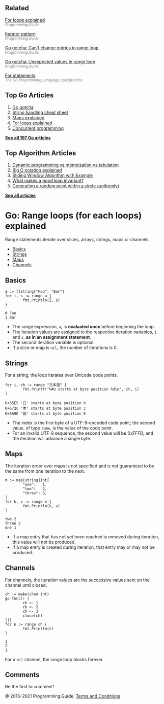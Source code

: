 <span class="underline"></span>

<span class="underline"></span>

Related
-------

[For loops explained](for-loop.html)  
<span style="color: grey; font-style: italic; font-size: smaller">Programming.Guide</span>

[Iterator pattern](iterator-generator-pattern.html)  
<span style="color: grey; font-style: italic; font-size: smaller">Programming.Guide</span>

[Go gotcha: Can't change entries in range loop](gotcha-change-value-range.html)  
<span style="color: grey; font-style: italic; font-size: smaller">Programming.Guide</span>

[Go gotcha: Unexpected values in range loop](gotcha-unexpected-values-range.html)  
<span style="color: grey; font-style: italic; font-size: smaller">Programming.Guide</span>

[For statements](https://golang.org/ref/spec#For_statements)  
<span style="color: grey; font-style: italic; font-size: smaller">The Go Programming Language Specification</span>

Top Go Articles
---------------

1.  [Go gotcha](go-gotcha.html)
2.  [String handling cheat sheet](string-functions-reference-cheat-sheet.html)
3.  [Maps explained](maps-explained.html)
4.  [For loops explained](for-loop.html)
5.  [Concurrent programming](go-concurrency-tutorial.html)

[**See all 197 Go articles**](index.html)

<span class="underline"></span>

Top Algorithm Articles
----------------------

1.  [Dynamic programming vs memoization vs tabulation](../dynamic-programming-vs-memoization-vs-tabulation.html)
2.  [Big O notation explained](../big-o-notation-explained.html)
3.  [Sliding Window Algorithm with Example](../sliding-window-example.html)
4.  [What makes a good loop invariant?](../what-makes-a-good-loop-invariant.html)
5.  [Generating a random point within a circle (uniformly)](../random-point-within-circle.html)

[**See all articles**](../index.html)

Go: Range loops (for each loops) explained
==========================================

Range statements iterate over slices, arrays, strings, maps or channels.

-   [Basics](for-loop-range-array-slice-map-channel.html#basics)
-   [Strings](for-loop-range-array-slice-map-channel.html#strings)
-   [Maps](for-loop-range-array-slice-map-channel.html#maps)
-   [Channels](for-loop-range-array-slice-map-channel.html#channels)

Basics
------

    a := []string{"Foo", "Bar"}
    for i, s := range a {
            fmt.Println(i, s)
    }

    0 Foo
    1 Bar

-   The range expression, `a`, is **evaluated once** before beginning the loop.
-   The iteration values are assigned to the respective iteration variables, `i` and `s`, **as in an assignment statement**.
-   The second iteration variable is optional.
-   If a slice or map is `nil`, the number of iterations is 0.

Strings
-------

For a string, the loop iterates over Unicode code points.

    for i, ch := range "日本語" {
            fmt.Printf("%#U starts at byte position %d\n", ch, i)
    }

    U+65E5 '日' starts at byte position 0
    U+672C '本' starts at byte position 3
    U+8A9E '語' starts at byte position 6

-   The index is the first byte of a UTF-8-encoded code point; the second value, of type `rune`, is the value of the code point.
-   For an invalid UTF-8 sequence, the second value will be 0xFFFD, and the iteration will advance a single byte.

Maps
----

The iteration order over maps is not specified and is not guaranteed to be the same from one iteration to the next.

    m := map[string]int{
            "one":   1,
            "two":   2,
            "three": 3,
    }
    for k, v := range m {
            fmt.Println(k, v)
    }

    two 2
    three 3
    one 1

-   If a map entry that has not yet been reached is removed during iteration, this value will not be produced.
-   If a map entry is created during iteration, that entry may or may not be produced.

Channels
--------

For channels, the iteration values are the successive values sent on the channel until closed.

    ch := make(chan int)
    go func() {
            ch <- 1
            ch <- 2
            ch <- 3
            close(ch)
    }()
    for n := range ch {
            fmt.Println(n)
    }

    1
    2
    3

For a `nil` channel, the range loop blocks forever.

Comments
--------

Be the first to comment!

© 2016–2021 Programming.Guide, [Terms and Conditions](../terms-and-conditions.html)
